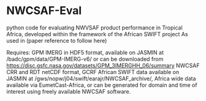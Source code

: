 # NWCSAF-Eval
python code for evaluating NWVSAF product performance in Tropical Africa, developed within the framework of the African SWIFT project
As used in (paper reference to follow here)

Requires:
    GPM IMERG in HDF5 format, available on JASMIN at /badc/gpm/data/GPM-IMERG-v6/ or can be downloaded from https://disc.gsfc.nasa.gov/datasets/GPM_3IMERGHH_06/summary
    NWCSAF CRR and RDT netCDF format, GCRF African SWIFT data available on JASMIN at /gws/nopw/j04/swift/earajr/NWCSAF_archive/, Africa wide data available via EumetCast-Africa, or can be generated for domain and time of interest using freely available NWCSAF software.
